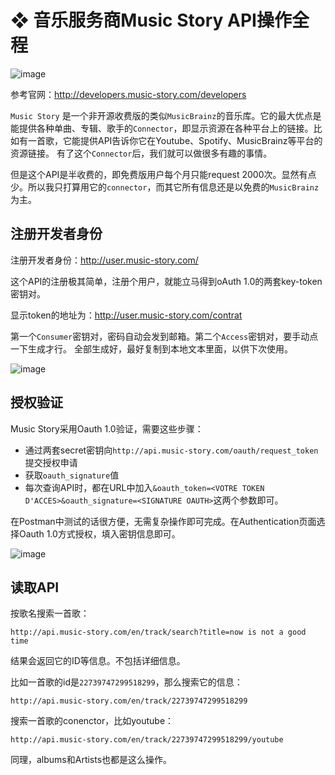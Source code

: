 # ❖ 音乐服务商Music Story API操作全程

![image](https://user-images.githubusercontent.com/14041622/49683951-8e90d780-fb07-11e8-83e6-599bd9a60fcd.png)

参考官网：http://developers.music-story.com/developers

`Music Story` 是一个非开源收费版的类似`MusicBrainz`的音乐库。它的最大优点是能提供各种单曲、专辑、歌手的`Connector`，即显示资源在各种平台上的链接。比如有一首歌，它能提供API告诉你它在Youtube、Spotify、MusicBrainz等平台的资源链接。
有了这个`Connector`后，我们就可以做很多有趣的事情。

但是这个API是半收费的，即免费版用户每个月只能request 2000次。显然有点少。所以我只打算用它的`connector`，而其它所有信息还是以免费的`MusicBrainz`为主。


## 注册开发者身份

注册开发者身份：http://user.music-story.com/

这个API的注册极其简单，注册个用户，就能立马得到oAuth 1.0的两套key-token密钥对。

显示token的地址为：http://user.music-story.com/contrat

第一个`Consumer`密钥对，密码自动会发到邮箱。第二个`Access`密钥对，要手动点一下生成才行。
全部生成好，最好复制到本地文本里面，以供下次使用。

![image](https://user-images.githubusercontent.com/14041622/49683319-a95e4e80-fafd-11e8-8d54-6d9504f109dd.png)


## 授权验证

Music Story采用Oauth 1.0验证，需要这些步骤：
- 通过两套secret密钥向`http://api.music-story.com/oauth/request_token`提交授权申请
- 获取`oauth_signature`值
- 每次查询API时，都在URL中加入`&oauth_token=<VOTRE TOKEN D'ACCES>&oauth_signature=<SIGNATURE OAUTH>`这两个参数即可。

在Postman中测试的话很方便，无需复杂操作即可完成。在Authentication页面选择Oauth 1.0方式授权，填入密钥信息即可。

![image](https://user-images.githubusercontent.com/14041622/49683404-335ae700-faff-11e8-8287-85de8458bfba.png)



## 读取API

按歌名搜索一首歌：
```
http://api.music-story.com/en/track/search?title=now is not a good time
```
结果会返回它的ID等信息。不包括详细信息。


比如一首歌的id是`22739747299518299`，那么搜索它的信息：
```
http://api.music-story.com/en/track/22739747299518299
```

搜索一首歌的conenctor，比如youtube：
```
http://api.music-story.com/en/track/22739747299518299/youtube
```

同理，albums和Artists也都是这么操作。
